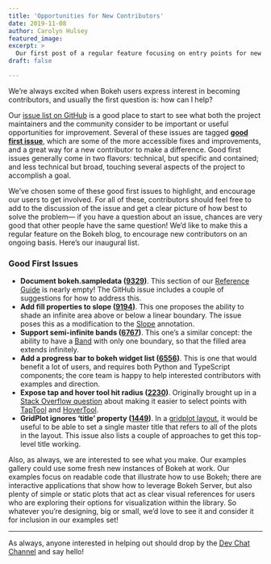 ```yaml
---
title: 'Opportunities for New Contributors'
date: 2019-11-08
author: Carolyn Hulsey
featured_image:
excerpt: >
  Our first post of a regular feature focusing on entry points for new contributors.
draft: false

---
```


We’re always excited when Bokeh users express interest in becoming contributors, and usually the first question is: how can I help?

Our [issue list on GitHub](https://github.com/bokeh/bokeh/issues) is a good place to start to see what both the project maintainers and the community consider to be important or useful opportunities for improvement. Several of these issues are tagged [**good first issue**](https://github.com/bokeh/bokeh/issues?q=is%3Aissue+is%3Aopen+label%3A%22good+first+issue%22), which are some of the more accessible fixes and improvements, and a great way for a new contributor to make a difference. Good first issues generally come in two flavors: technical, but specific and contained; and less technical but broad, touching several aspects of the project to accomplish a goal.

We’ve chosen some of these good first issues to highlight, and encourage our users to get involved. For all of these, contributors should feel free to add to the discussion of the issue and get a clear picture of how best to solve the problem— if you have a question about an issue, chances are very good that other people have the same question! We’d like to make this a regular feature on the Bokeh blog, to encourage new contributors on an ongoing basis. Here’s our inaugural list.

### Good First Issues

* **Document bokeh.sampledata ([9329](https://github.com/bokeh/bokeh/issues/9329))**. This section of our [Reference Guide](http://docs.bokeh.org/en/latest/docs/reference/sampledata.html) is nearly empty! The GitHub issue includes a couple of suggestions for how to address this.
* **Add fill properties to slope ([9194](https://github.com/bokeh/bokeh/issues/9194))**.  This one proposes the ability to shade an infinite area above or below a linear boundary. The issue poses this as a modification to the [Slope](http://docs.bokeh.org/en/latest/docs/user_guide/annotations.html#slopes) annotation.
* **Support semi-infinite bands ([6767]((https://github.com/bokeh/bokeh/issues/6767)))**. This one’s a similar concept: the ability to have a [Band](http://docs.bokeh.org/en/latest/docs/user_guide/annotations.html#bands) with only one boundary, so that the filled area extends infinitely.
* **Add a progress bar to bokeh widget list ([6556](https://github.com/bokeh/bokeh/issues/6556))**. This is one that would benefit a lot of users, and requires both Python and TypeScript components; the core team is happy to help interested contributors with examples and direction.
* **Expose tap and hover tool hit radius ([2230](https://github.com/bokeh/bokeh/issues/2230))**. Originally brought up in a [Stack Overflow question](https://stackoverflow.com/questions/29923118/how-to-increase-click-radius-in-bokeh) about making it easier to select points with [TapTool](http://docs.bokeh.org/en/latest/docs/reference/models/tools.html?highlight=hovertool#bokeh.models.tools.TapTool) and [HoverTool](http://docs.bokeh.org/en/latest/docs/reference/models/tools.html?highlight=hovertool#bokeh.models.tools.HoverTool).
* **GridPlot ignores ‘title’ property ([1449](https://github.com/bokeh/bokeh/issues/1449))**. In a [gridplot layout](http://docs.bokeh.org/en/latest/docs/user_guide/layout.html?highlight=gridplot#grids-layout-for-plots), it would be useful to be able to set a single master title that refers to all of the plots in the layout. This issue also lists a couple of approaches to get this top-level title working.

Also, as always, we are interested to see what you make. Our examples gallery could use some fresh new instances of Bokeh at work. Our examples focus on readable code that illustrate how to use Bokeh; there are interactive applications that show how to leverage Bokeh Server, but also plenty of simple or static plots that act as clear visual references for users who are exploring their options for visualization within the library. So whatever you’re designing, big or small, we’d love to see it and consider it for inclusion in our examples set!

----

As always, anyone interested in helping out should drop by the
[Dev Chat Channel](https://gitter.im/bokeh/bokeh-dev) and say hello!
